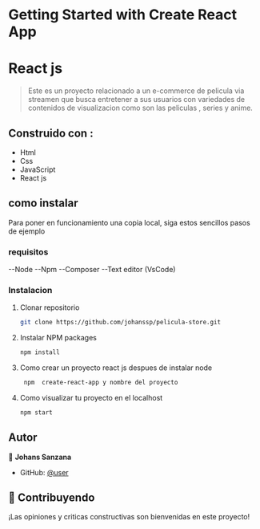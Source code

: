 # Getting Started with Create React App

# React js

> Este es un proyecto relacionado a un e-commerce de pelicula via streamen que busca entretener a sus usuarios con variedades de contenidos de visualizacion como son las peliculas , series y anime.

## Construido con :

- Html
- Css
- JavaScript
- React js

## como instalar

Para poner en funcionamiento una copia local, siga estos sencillos pasos de ejemplo

### requisitos

--Node
--Npm
--Composer
--Text editor (VsCode)

### Instalacion

1. Clonar repositorio
   ```sh
   git clone https://github.com/johanssp/pelicula-store.git
   ```
2. Instalar NPM packages

   ```sh
   npm install

   ```

3. Como crear un proyecto react js despues de instalar node

   ```sh
    npm  create-react-app y nombre del proyecto

   ```

4. Como visualizar tu proyecto en el localhost

   ```sh
   npm start

   ```

## Autor

👤 **Johans Sanzana**

- GitHub: [@user](https://github.com/johanssp)

## 🤝 Contribuyendo

¡Las opiniones y criticas constructivas son bienvenidas en este proyecto!
